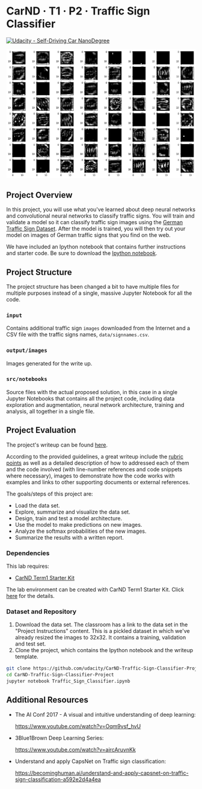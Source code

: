 CarND · T1 · P2 · Traffic Sign Classifier
=========================================

[![Udacity - Self-Driving Car NanoDegree](https://s3.amazonaws.com/udacity-sdc/github/shield-carnd.svg)](http://www.udacity.com/drive)

<img src="output/images/010 - Feature Map Better Stop.png" width="512" alt="Better Stop Sign's First Layer Features Map" />


Project Overview
----------------

In this project, you will use what you've learned about deep neural networks and convolutional neural networks to classify traffic signs. You will train and validate a model so it can classify traffic sign images using the [German Traffic Sign Dataset](http://benchmark.ini.rub.de/?section=gtsrb&subsection=dataset). After the model is trained, you will then try out your model on images of German traffic signs that you find on the web.

We have included an Ipython notebook that contains further instructions 
and starter code. Be sure to download the [Ipython notebook](https://github.com/udacity/CarND-Traffic-Sign-Classifier-Project/blob/master/Traffic_Sign_Classifier.ipynb). 


Project Structure
-----------------

The project structure has been changed a bit to have multiple files for multiple purposes instead of a single, massive Jupyter Notebook for all the code.

### `input`

Contains additional traffic sign `images` downloaded from the Internet and a CSV file with the traffic signs names, `data/signnames.csv`.

### `output/images`

Images generated for the write up.


### `src/notebooks`

Source files with the actual proposed solution, in this case in a single Jupyter Notebooks that contains all the project code, including data exploration and augmentation, neural network architecture, training and analysis, all together in a single file.


Project Evaluation
------------------

The project's writeup can be found [here](WRITEUP.md).

According to the provided guidelines, a great writeup include the [rubric points](https://review.udacity.com/#!/rubrics/481/view) as well as a detailed description of how to addressed each of them and the code involved (with line-number references and code snippets where necessary), images to demonstrate how the code works with examples and links to other supporting documents or external references.

The goals/steps of this project are:

* Load the data set.
* Explore, summarize and visualize the data set.
* Design, train and test a model architecture.
* Use the model to make predictions on new images.
* Analyze the softmax probabilities of the new images.
* Summarize the results with a written report.


### Dependencies
This lab requires:

* [CarND Term1 Starter Kit](https://github.com/udacity/CarND-Term1-Starter-Kit)

The lab environment can be created with CarND Term1 Starter Kit. Click [here](https://github.com/udacity/CarND-Term1-Starter-Kit/blob/master/README.md) for the details.


### Dataset and Repository

1. Download the data set. The classroom has a link to the data set in the "Project Instructions" content. This is a pickled dataset in which we've already resized the images to 32x32. It contains a training, validation and test set.
2. Clone the project, which contains the Ipython notebook and the writeup template.
```sh
git clone https://github.com/udacity/CarND-Traffic-Sign-Classifier-Project
cd CarND-Traffic-Sign-Classifier-Project
jupyter notebook Traffic_Sign_Classifier.ipynb
```


Additional Resources
--------------------

- The AI Conf 2017 - A visual and intuitive understanding of deep learning:

  https://www.youtube.com/watch?v=Oqm9vsf_hvU
  
- 3Blue1Brown Deep Learning Series:

  https://www.youtube.com/watch?v=aircAruvnKk
  
- Understand and apply CapsNet on Traffic sign classification:

  https://becominghuman.ai/understand-and-apply-capsnet-on-traffic-sign-classification-a592e2d4a4ea

